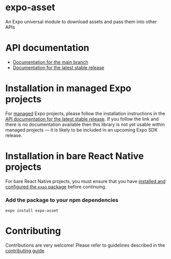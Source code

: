 # expo-asset

An Expo universal module to download assets and pass them into other APIs

# API documentation

- [Documentation for the main branch](https://github.com/expo/expo/blob/main/docs/pages/versions/unversioned/sdk/asset.md)
- [Documentation for the latest stable release](https://docs.expo.dev/versions/latest/sdk/asset/)

# Installation in managed Expo projects

For [managed](https://docs.expo.dev/versions/latest/introduction/managed-vs-bare/) Expo projects, please follow the installation instructions in the [API documentation for the latest stable release](https://docs.expo.dev/versions/latest/sdk/asset/). If you follow the link and there is no documentation available then this library is not yet usable within managed projects &mdash; it is likely to be included in an upcoming Expo SDK release.

# Installation in bare React Native projects

For bare React Native projects, you must ensure that you have [installed and configured the `expo` package](https://docs.expo.dev/bare/installing-expo-modules/) before continuing.

### Add the package to your npm dependencies

```
expo install expo-asset
```

# Contributing

Contributions are very welcome! Please refer to guidelines described in the [contributing guide](https://github.com/expo/expo#contributing).
